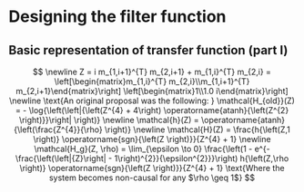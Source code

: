 # Designing the filter function
## Basic representation of transfer function (part I)

$$
 \newline Z =  i m_{1,i+1}^{T} m_{2,i+1} + m_{1,i}^{T} m_{2,i}  =  \left[\begin{matrix}m_{1,i}^{T} m_{2,i}\\m_{1,i+1}^{T} m_{2,i+1}\end{matrix}\right] \left[\begin{matrix}1\\1.0 i\end{matrix}\right] \newline \text{An original proposal was the following: } \mathcal{H_{old}}(Z) =  - \log{\left(\left|{\left(Z^{4} + 4\right) \operatorname{atanh}{\left(Z^{2} \right)}}\right| \right)} \newline \mathcal{h}(Z) =  \operatorname{atanh}{\left(\frac{Z^{4}}{\rho} \right)} \newline \mathcal{H}(Z) =  \frac{h{\left(Z,1 \right)} \operatorname{sgn}{\left(Z \right)}}{Z^{4} + 1} \newline \mathcal{H_g}(Z, \rho) =  \lim_{\epsilon \to 0} \frac{\left(1 - e^{- \frac{\left(\left|{Z}\right| - 1\right)^{2}}{\epsilon^{2}}}\right) h{\left(Z,\rho \right)} \operatorname{sgn}{\left(Z \right)}}{Z^{4} + 1} \text{Where the system becomes non-causal for any $\rho \geq 1$}
$$
